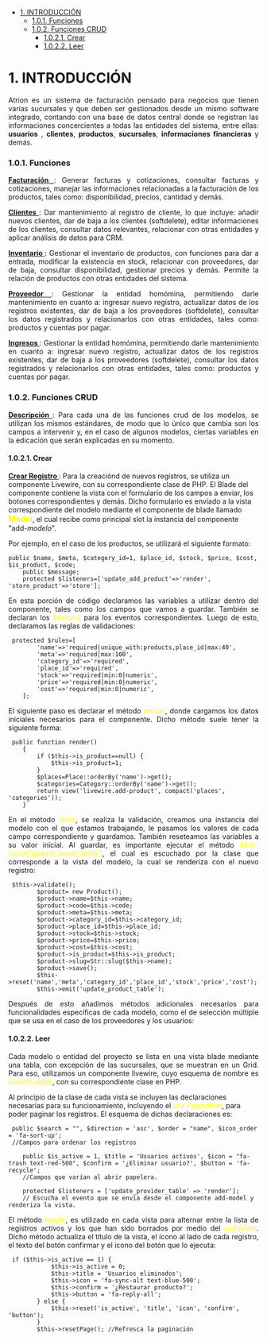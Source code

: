 
- [1. INTRODUCCIÓN](#1-introducción)
    - [1.0.1. Funciones](#101-funciones)
    - [1.0.2. Funciones CRUD](#102-funciones-crud)
      - [1.0.2.1. Crear](#1021-crear)
      - [1.0.2.2. Leer](#1022-leer)
# 1. INTRODUCCIÓN

<p align="justify">
Atrion es un sistema de facturación pensado para negocios que tienen varias sucursales y que deben ser gestionados desde un mismo software integrado, contando con una base de datos central donde se registran las informaciones concercientes a todas las entidades del sistema, entre ellas: <b>usuarios</b> , <b>clientes</b>, <b>productos</b>, <b>sucursales</b>, <b>informaciones financieras</b> y demás.
</p>

### 1.0.1. Funciones
<p align="justify">
<b> <u>Facturación </u></b>: Generar facturas y cotizaciones, consultar facturas y cotizaciones, manejar las informaciones relacionadas a la facturación de los productos, tales como: disponibilidad, precios, cantidad y demás.
</p>

<p align="justify">
<b> <u>Clientes </u></b>: Dar mantenimiento al registro de cliente, lo que incluye: añadir nuevos clientes, dar de baja a los clientes (softdelete), editar informaciones de los clientes, consultar datos relevantes, relacionar con otras entidades y aplicar análisis de datos para CRM.
</p>

<p align="justify">
<b> <u>Inventario </u></b>: Gestionar el inventario de productos, con funciones para dar a entrada, modificar la existencia en stock, relacionar con proveedores, dar de baja, consultar disponibilidad, gestionar precios y demás. Permite la relación de productos con otras entidades del sistema.
</p>

<p align="justify">
<b> <u>Proveedor </u></b>: Gestionar la entidad homómina, permitiendo darle mantenimiento en cuanto a: ingresar nuevo registro, actualizar datos de los registros existentes, dar de baja a los proveedores (softdelete), consultar los datos registrados y relacionarlos con otras entidades, tales como: productos y cuentas por pagar.
</p>

<p align="justify">
<b> <u>Ingresos </u></b>: Gestionar la entidad homómina, permitiendo darle mantenimiento en cuanto a: ingresar nuevo registro, actualizar datos de los registros existentes, dar de baja a los proveedores (softdelete), consultar los datos registrados y relacionarlos con otras entidades, tales como: productos y cuentas por pagar.
</p>

### 1.0.2. Funciones CRUD
<p align="justify">
<b> <u>Descripción </u></b>: Para cada una de las funciones crud de los modelos, se utilizan los mismos estándares, de modo que lo único que cambia son los campos a intervenir y, en el caso de algunos modelos, ciertas variables en la edicación que serán explicadas en su momento.
</p>

<p align="justify">

#### 1.0.2.1. Crear

<b> <u>Crear Registro </u></b>: Para la creaciónd de nuevos registros, se utiliza un componente Livewire, con su correspondiente clase de PHP. El Blade del componente contiene la vista con el formulario de los campos a enviar, los botones correspondientes y demás. Dicho formulario es enviado a la vista correspondiente del modelo mediante el componente de blade llamado <b style="color:yellow; font-size:medium">Modal</b>, el cual recibe como principal slot la instancia del componente "add-<i>modelo</i>".

Por ejemplo, en el caso de los productos, se utilizará el siguiente formato:
~~~
public $name, $meta, $category_id=1, $place_id, $stock, $price, $cost, $is_product, $code;
    public $message;
    protected $listeners=['update_add_product'=>'render', 'store_product'=>'store'];
~~~
</p>
<p align="justify">En esta porción de código declaramos las variables a utilizar dentro del componente, tales como los campos que vamos a guardar.
También se declaran los <i style="color:yellow">listeners</i> para los eventos correspondientes. Luego de esto, declaramos las reglas de validaciones:

~~~
 protected $rules=[
        'name'=>'required|unique_with:products,place_id|max:40',
        'meta'=>'required|max:100',
        'category_id'=>'required',
        'place_id'=>'required',
        'stock'=>'required|min:0|numeric',
        'price'=>'required|min:0|numeric',
        'cost'=>'required|min:0|numeric',
    ];
~~~
</p>
<p align="justify"> El siguiente paso es declarar el método <i style="color:yellow">render</i>, donde cargamos los datos iniciales necesarios para el componente. Dicho método suele tener la siguiente forma:

~~~
 public function render()
    {
        if ($this->is_product==null) {
            $this->is_product=1;
        }
        $places=Place::orderBy('name')->get();
        $categories=Category::orderBy('name')->get();
        return view('livewire.add-product', compact('places', 'categories'));
    }
~~~
</p>
<p align="justify"> En el método <i style="color:yellow">store</i>, se realiza la validación, creamos una instancia del modelo con el que estamos trabajando, le pasamos los valores de cada campo correspondiente y guardamos. También reseteamos las variables a su valor inicial. Al guardar, es importante ejecutar el método <i style="color:yellow">$this->emit('update_model_table')</i>, el cual es escuchado por la clase que corresponde a la vista del modelo, la cual se renderiza con el nuevo registro:

~~~
 $this->validate();
        $product= new Product();
        $product->name=$this->name;
        $product->code=$this->code;
        $product->meta=$this->meta;
        $product->category_id=$this->category_id;
        $product->place_id=$this->place_id;
        $product->stock=$this->stock;
        $product->price=$this->price;
        $product->cost=$this->cost;
        $product->is_product=$this->is_product;
        $product->slug=Str::slug($this->name);
        $product->save();
        $this->reset('name','meta','category_id','place_id','stock','price','cost');
        $this->emit('update_product_table');
~~~
</p>
<p align="justify"> Después de esto añadimos métodos adicionales necesarios para funcionalidades específicas de cada modelo, como el de selección múltiple que se usa en el caso de los proveedores y los usuarios:
</p>

#### 1.0.2.2. Leer
<p align="justify"> Cada modelo o entidad del proyecto se lista en una vista blade mediante una tabla, con excepción de las sucursales, que se muestran en un Grid. Para eso, utilizamos un componente livewire, cuyo esquema de nombre es <i style="color:yellow">modelo-table</i>, con su correspondiente clase en PHP.

Al principio de la clase de cada vista se incluyen las declaraciones necesarias para su funcionamiento, incluyendo el <i style="color:yellow">use Pagination</i>, para poder paginar los registros. El esquema de dichas declaraciones es:

~~~
 public $search = "", $direction = 'asc', $order = "name", $icon_order = 'fa-sort-up'; 
 //Campos para ordenar los registros

    public $is_active = 1, $title = 'Usuarios activos', $icon = "fa-trash text-red-500", $confirm = '¿Eliminar usuario?', $button = 'fa-recycle';
    //Campos que varían al abrir papelera.

    protected $listeners = ['update_provider_table' => 'render']; 
    // Escucha el evento que se envía desde el componente add-model y renderiza la vista.
~~~

</p>

<p align="justify"> El método <i style="color:yellow">toggle</i>, es utilizado en cada vista para alternar entre la lista de registros activos y los que han sido borrados por medio del <i style="color:yellow">softdelete</i>. Dicho método actualiza el título de la vista, el ícono al lado de cada registro, el texto del botón confirmar y el ícono del botón que lo ejecuta:

~~~
 if ($this->is_active == 1) {
            $this->is_active = 0;
            $this->title = 'Usuarios eliminados';
            $this->icon = 'fa-sync-alt text-blue-500';
            $this->confirm = '¿Restaurar producto?';
            $this->button = 'fa-reply-all';
        } else {
            $this->reset('is_active', 'title', 'icon', 'confirm', 'button');
        }
        $this->resetPage(); //Refresca la paginación
~~~

</p>


